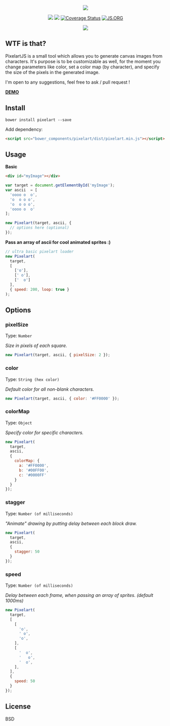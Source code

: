 <p align="center">
  <img src="logo.png">
</p>

<p align="center">
  <a href="https://travis-ci.org/meriadec/PixelartJS"><img src="https://travis-ci.org/meriadec/PixelartJS.svg?branch=master" /></a>
  <a href="https://codeclimate.com/github/meriadec/PixelartJS"><img src="https://codeclimate.com/github/meriadec/PixelartJS/badges/gpa.svg" /></a>
  <a href='https://coveralls.io/r/meriadec/PixelartJS?branch=master'><img src='https://coveralls.io/repos/meriadec/PixelartJS/badge.svg?branch=master' alt='Coverage Status' /></a>
  <a href="http://js.org"><img src="https://img.shields.io/badge/js.org-pixelart-ffb400.svg?style=flat" alt="JS.ORG"></a>
</p>

<p align="center">
  <img src="demo/invader.png">
</p>

## WTF is that?

PixelartJS is a small tool which allows you to generate canvas images from characters.
It's purpose is to be customizable as well, for the moment you change parameters like color, set a color map (by character), and specify the size of the pixels in the generated image.

I'm open to any suggestions, feel free to ask / pull request !

[**DEMO**](http://pixelart.js.org/)

## Install

```
bower install pixelart --save
```

Add dependency:

```html
<script src="bower_components/pixelart/dist/pixelart.min.js"></script>
```

## Usage

**Basic**

```html
<div id="myImage"></div>
```

```javascript
var target = document.getElementById('myImage');
var ascii  = [
  'oooo o  o',
  'o  o o o',
  'o  o o o',
  'oooo o  o'
];

new Pixelart(target, ascii, {
  // options here (optional)
});
```
**Pass an array of ascii for cool animated sprites :)**

```js
// ultra basic pixelart loader
new Pixelart(
  target,
  [
    ['o'],
    [' o'],
    ['  o']
  ],
  { speed: 200, loop: true }
);
```

## Options

### pixelSize

Type: `Number`

*Size in pixels of each square.*

```js
new Pixelart(target, ascii, { pixelSize: 2 });
```

### color

Type: `String (hex color)`

*Default color for all non-blank characters.*

```js
new Pixelart(target, ascii, { color: '#FF0000' });
```

### colorMap

Type: `Object`

*Specify color for specific characters.*

```js
new Pixelart(
  target,
  ascii,
  {
    colorMap: {
      a: '#FF0000',
      b: '#00FF00',
      c: '#0000FF'
    }
  }
});
```

### stagger

Type: `Number (of milliseconds)`

*"Animate" drawing by putting delay between each block draw.*

```js
new Pixelart(
  target,
  ascii,
  {
    stagger: 50
  }
});
```

### speed

Type: `Number (of milliseconds)`

*Delay between each frame, when passing an array of sprites. (default 1000ms)*

```js
new Pixelart(
  target,
  [
    [
      'o',
      ' o',
      'o',
    ],
    [
      '  o',
      '   o',
      '  o',
    ],
  ],
  {
    speed: 50
  }
});
```

## License

BSD
